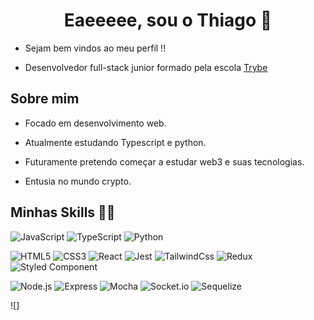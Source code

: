 <h1 align="center">Eaeeeee, sou o Thiago 👋</h1>

- Sejam bem vindos ao meu perfil !!</p>

- Desenvolvedor full-stack junior formado pela escola <a href="https://www.linkedin.com/school/betrybe/">Trybe</a></p>

<h2>Sobre mim</h2>

- Focado em desenvolvimento web.

- Atualmente estudando Typescript e python.

- Futuramente pretendo começar a estudar web3 e suas tecnologias.

- Entusia no mundo crypto.
<h2>Minhas Skills 👨‍💻</h2>

![JavaScript](https://img.shields.io/badge/javascript-F7DF1E?style=for-the-badge&logo=javascript&logoColor=black) ![TypeScript](https://img.shields.io/badge/typescript-blue?style=for-the-badge&logo=typescript&logoColor=white) ![Python](https://img.shields.io/badge/Python-14354C?style=for-the-badge&logo=python&logoColor=white)


![HTML5](https://img.shields.io/badge/html5-E34F26?style=for-the-badge&logo=html5&logoColor=white) ![CSS3](https://img.shields.io/badge/css-1572B6?style=for-the-badge&logo=css3&logoColor=white) ![React](https://img.shields.io/badge/react-61DAFB?style=for-the-badge&logo=react&logoColor=black) ![Jest](https://img.shields.io/badge/jest-C21325?style=for-the-badge&logo=jest&logoColor=) ![TailwindCss](https://img.shields.io/badge/Tailwind_CSS-38B2AC?style=for-the-badge&logo=tailwind-css&logoColor=white) ![Redux](https://img.shields.io/badge/redux-764ABC?style=for-the-badge&logo=redux&logoColor=white) ![Styled Component](https://img.shields.io/badge/styled--components-DB7093?style=for-the-badge&logo=styled-components&logoColor=white)

![Node.js](https://img.shields.io/badge/node.js-339933?style=for-the-badge&logo=node.js&logoColor=white) ![Express](https://img.shields.io/badge/express-000000?style=for-the-badge&logo=express&logoColor=white) ![Mocha](https://img.shields.io/badge/mocha-8D6748?style=for-the-badge&logo=mocha&logoColor=white) ![Socket.io](https://img.shields.io/badge/Socket.io-010101?style=for-the-badge&logo=Socket.io&logoColor=white)  ![Sequelize](https://img.shields.io/badge/Sequelize-52B0E7?style=for-the-badge&logo=sequelize&logoColor=white)
</div>

![]
